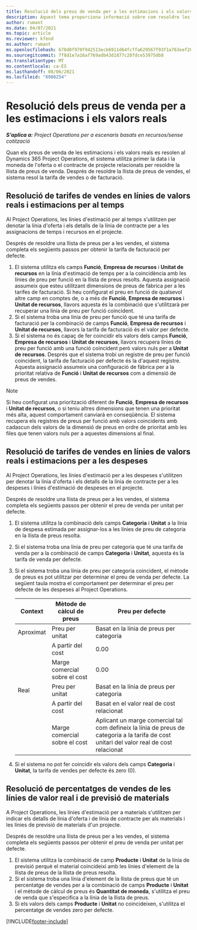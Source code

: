 ```yaml
---
title: Resolució dels preus de venda per a les estimacions i els valors reals
description: Aquest tema proporciona informació sobre com resoldre les tarifes de vendes per a estimacions i valors reals.
author: rumant
ms.date: 04/07/2021
ms.topic: article
ms.reviewer: kfend
ms.author: rumant
ms.openlocfilehash: b78d0f970f942513ecb6911d64fcffa629567f93f1a763eef20ca168080e4d02
ms.sourcegitcommit: 7f8d1e7a16af769adb43d1877c28fdce53975db8
ms.translationtype: MT
ms.contentlocale: ca-ES
ms.lasthandoff: 08/06/2021
ms.locfileid: "6986254"
---
```

# <a name="resolve-sales-prices-for-estimates-and-actuals"></a>Resolució dels preus de venda per a les estimacions i els valors reals

_**S'aplica a:** Project Operations per a escenaris basats en recursos/sense cotització_

Quan els preus de venda de les estimacions i els valors reals es resolen al Dynamics 365 Project Operations, el sistema utilitza primer la data i la moneda de l'oferta o el contracte de projecte relacionats per resoldre la llista de preus de venda. Després de resoldre la llista de preus de vendes, el sistema resol la tarifa de vendes o de facturació.

## <a name="resolve-sales-rates-on-actual-and-estimate-lines-for-time"></a>Resolució de tarifes de vendes en línies de valors reals i estimacions per al temps

Al Project Operations, les línies d'estimació per al temps s'utilitzen per denotar la línia d'oferta i els detalls de la línia de contracte per a les assignacions de temps i recursos en el projecte.

Després de resoldre una llista de preus per a les vendes, el sistema completa els següents passos per obtenir la tarifa de facturació per defecte.

1. El sistema utilitza els camps **Funció**, **Empresa de recursos** i **Unitat de recursos** en la línia d'estimació de temps per a la coincidència amb les línies de preu per funció en la llista de preus resolts. Aquesta assignació assumeix que esteu utilitzant dimensions de preus de fàbrica per a les tarifes de facturació. Si heu configurat el preu en funció de qualsevol altre camp en comptes de, o a més de **Funció**, **Empresa de recursos** i **Unitat de recursos**, llavors aquesta és la combinació que s'utilitzarà per recuperar una línia de preu per funció coincident.
2. Si el sistema troba una línia de preu per funció que té una tarifa de facturació per la combinació de camps **Funció**, **Empresa de recursos** i **Unitat de recursos**, llavors la tarifa de facturació és el valor per defecte.
3. Si el sistema no és capaç de fer coincidir els valors dels camps **Funció**, **Empresa de recursos** i **Unitat de recursos**, llavors recupera línies de preu per funció amb una funció coincident però valors nuls per a **Unitat de recursos**. Després que el sistema trobi un registre de preu per funció coincident, la tarifa de facturació per defecte és la d'aquest registre. Aquesta assignació assumeix una configuració de fàbrica per a la prioritat relativa de **Funció** i **Unitat de recursos** com a dimensió de preus de vendes.

> [!NOTE]
> Si heu configurat una priorització diferent de **Funció**, **Empresa de recursos** i **Unitat de recursos**, o si teniu altres dimensions que tenen una prioritat més alta, aquest comportament canviarà en conseqüència. El sistema recupera els registres de preus per funció amb valors coincidents amb cadascun dels valors de la dimensió de preus en ordre de prioritat amb les files que tenen valors nuls per a aquestes dimensions al final.

## <a name="resolve-sales-rates-on-actual-and-estimate-lines-for-expense"></a>Resolució de tarifes de vendes en línies de valors reals i estimacions per a les despeses

Al Project Operations, les línies d'estimació per a les despeses s'utilitzen per denotar la línia d'oferta i els detalls de la línia de contracte per a les despeses i línies d'estimació de despeses en el projecte.

Després de resoldre una llista de preus per a les vendes, el sistema completa els següents passos per obtenir el preu de venda per unitat per defecte.

1. El sistema utilitza la combinació dels camps **Categoria** i **Unitat** a la línia de despesa estimada per assignar-los a les línies de preu de categoria en la llista de preus resolta.
2. Si el sistema troba una línia de preu per categoria que té una tarifa de venda per a la combinació de camps **Categoria** i **Unitat**, aquesta és la tarifa de venda per defecte.
3. Si el sistema troba una línia de preu per categoria coincident, el mètode de preus es pot utilitzar per determinar el preu de venda per defecte. La següent taula mostra el comportament per determinar el preu per defecte de les despeses al Project Operations.

    | Context | Mètode de càlcul de preus | Preu per defecte |
    | --- | --- | --- |
    | Aproximat | Preu per unitat | Basat en la línia de preus per categoria |
    | &nbsp; | A partir del cost | 0.00 |
    | &nbsp; | Marge comercial sobre el cost | 0.00 |
    | Real | Preu per unitat | Basat en la línia de preus per categoria |
    | &nbsp; | A partir del cost | Basat en el valor real de cost relacionat |
    | &nbsp; | Marge comercial sobre el cost | Aplicant un marge comercial tal com defineix la línia de preus de categoria a la tarifa de cost unitari del valor real de cost relacionat |

4. Si el sistema no pot fer coincidir els valors dels camps **Categoria** i **Unitat**, la tarifa de vendes per defecte és zero (0).

## <a name="resolve-sales-rates-on-actual-and-estimate-lines-for-material"></a>Resolució de percentatges de vendes de les línies de valor real i de previsió de materials

A Project Operations, les línies d'estimació per a materials s'utilitzen per indicar els detalls de línia d'oferta i de línia de contracte per als materials i les línies de previsió de materials d'un projecte.

Després de resoldre una llista de preus per a les vendes, el sistema completa els següents passos per obtenir el preu de venda per unitat per defecte.

1. El sistema utilitza la combinació de camp **Producte** i **Unitat** de la línia de previsió perquè el material coincideixi amb les línies d'element de la llista de preus de la llista de preus resolta.
2. Si el sistema troba una línia d'element de la llista de preus que té un percentatge de vendes per a la combinació de camps **Producte** i **Unitat** i el mètode de càlcul de preus és **Quantitat de moneda**, s'utilitza el preu de venda que s'especifica a la línia de la llista de preus.
3. Si els valors dels camps **Producte** i **Unitat** no coincideixen, s'utilitza el percentatge de vendes zero per defecte.



[!INCLUDE[footer-include](../includes/footer-banner.md)]
